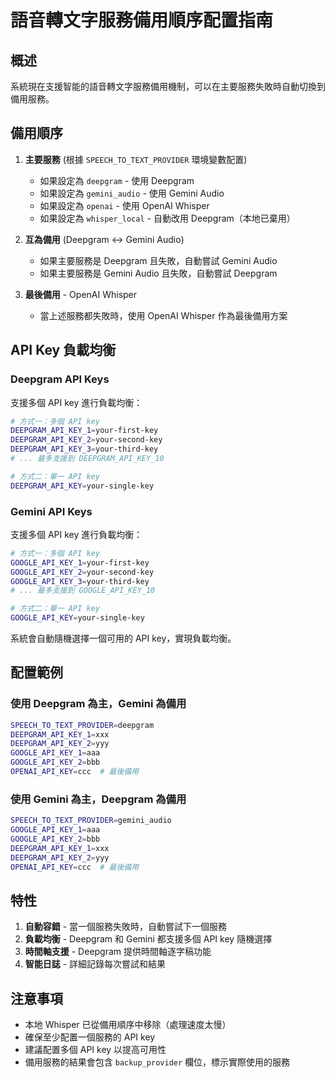 # 語音轉文字服務備用順序配置指南

## 概述

系統現在支援智能的語音轉文字服務備用機制，可以在主要服務失敗時自動切換到備用服務。

## 備用順序

1. **主要服務** (根據 `SPEECH_TO_TEXT_PROVIDER` 環境變數配置)
   - 如果設定為 `deepgram` - 使用 Deepgram
   - 如果設定為 `gemini_audio` - 使用 Gemini Audio
   - 如果設定為 `openai` - 使用 OpenAI Whisper
   - 如果設定為 `whisper_local` - 自動改用 Deepgram（本地已棄用）

2. **互為備用** (Deepgram ↔ Gemini Audio)
   - 如果主要服務是 Deepgram 且失敗，自動嘗試 Gemini Audio
   - 如果主要服務是 Gemini Audio 且失敗，自動嘗試 Deepgram

3. **最後備用** - OpenAI Whisper
   - 當上述服務都失敗時，使用 OpenAI Whisper 作為最後備用方案

## API Key 負載均衡

### Deepgram API Keys
支援多個 API key 進行負載均衡：
```bash
# 方式一：多個 API key
DEEPGRAM_API_KEY_1=your-first-key
DEEPGRAM_API_KEY_2=your-second-key
DEEPGRAM_API_KEY_3=your-third-key
# ... 最多支援到 DEEPGRAM_API_KEY_10

# 方式二：單一 API key
DEEPGRAM_API_KEY=your-single-key
```

### Gemini API Keys
支援多個 API key 進行負載均衡：
```bash
# 方式一：多個 API key
GOOGLE_API_KEY_1=your-first-key
GOOGLE_API_KEY_2=your-second-key
GOOGLE_API_KEY_3=your-third-key
# ... 最多支援到 GOOGLE_API_KEY_10

# 方式二：單一 API key
GOOGLE_API_KEY=your-single-key
```

系統會自動隨機選擇一個可用的 API key，實現負載均衡。

## 配置範例

### 使用 Deepgram 為主，Gemini 為備用
```bash
SPEECH_TO_TEXT_PROVIDER=deepgram
DEEPGRAM_API_KEY_1=xxx
DEEPGRAM_API_KEY_2=yyy
GOOGLE_API_KEY_1=aaa
GOOGLE_API_KEY_2=bbb
OPENAI_API_KEY=ccc  # 最後備用
```

### 使用 Gemini 為主，Deepgram 為備用
```bash
SPEECH_TO_TEXT_PROVIDER=gemini_audio
GOOGLE_API_KEY_1=aaa
GOOGLE_API_KEY_2=bbb
DEEPGRAM_API_KEY_1=xxx
DEEPGRAM_API_KEY_2=yyy
OPENAI_API_KEY=ccc  # 最後備用
```

## 特性

1. **自動容錯** - 當一個服務失敗時，自動嘗試下一個服務
2. **負載均衡** - Deepgram 和 Gemini 都支援多個 API key 隨機選擇
3. **時間軸支援** - Deepgram 提供時間軸逐字稿功能
4. **智能日誌** - 詳細記錄每次嘗試和結果

## 注意事項

- 本地 Whisper 已從備用順序中移除（處理速度太慢）
- 確保至少配置一個服務的 API key
- 建議配置多個 API key 以提高可用性
- 備用服務的結果會包含 `backup_provider` 欄位，標示實際使用的服務